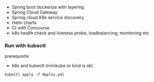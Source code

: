 
- Spring boot dockerize with layering
- Spring Cloud Gateway
- Spring cloud K8s service discovery
- Helm charts
- CI with Concourse
- k8s health check and liveness probe, loadbalancing, monitoring etc



### Run with kubectl

prerequisite

- k8s and kubectl (minikube or kind is ok)

`kubectl apply -f deploy.yml`
